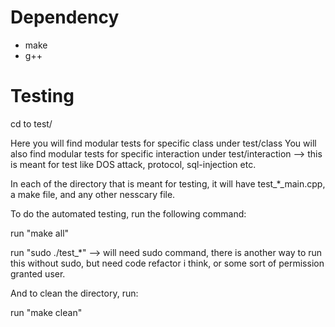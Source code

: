 # Dependency
 * make
 * g++

# Testing

cd to test/

Here you will find modular tests for specific class under test/class
You will also find modular tests for specific interaction under test/interaction --> this is meant for test like DOS attack, protocol, sql-injection etc.

In each of the directory that is meant for testing, it will have test_*_main.cpp, a make file, and any other nesscary file.

To do the automated testing, run the following command:

run "make all"

run "sudo ./test_*"     --> will need sudo command, there is another way to run this without sudo, but need code refactor i think, or some sort of permission granted user.

And to clean the directory, run:

run "make clean"